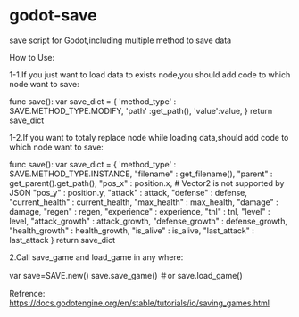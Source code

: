# godot-save
save script for Godot,including multiple method to save data

How to Use:

1-1.If you just want to load data to exists node,you should add code to which node want to save:

func save():
	var save_dict = {
		'method_type' : SAVE.METHOD_TYPE.MODIFY,
		'path' :get_path(),
		'value':value,
	}
	return save_dict
  
 1-2.If you want to totaly replace node while loading data,should add code to which node want to save:
 
 func save():
    var save_dict = {
        'method_type' : SAVE.METHOD_TYPE.INSTANCE,
        "filename" : get_filename(),
        "parent" : get_parent().get_path(),
        "pos_x" : position.x, # Vector2 is not supported by JSON
        "pos_y" : position.y,
        "attack" : attack,
        "defense" : defense,
        "current_health" : current_health,
        "max_health" : max_health,
        "damage" : damage,
        "regen" : regen,
        "experience" : experience,
        "tnl" : tnl,
        "level" : level,
        "attack_growth" : attack_growth,
        "defense_growth" : defense_growth,
        "health_growth" : health_growth,
        "is_alive" : is_alive,
        "last_attack" : last_attack
    }
    return save_dict
   
   2.Call save_game and load_game in any where:

   var save=SAVE.new()
   save.save_game()
   ＃or
   save.load_game()
   


Refrence:
https://docs.godotengine.org/en/stable/tutorials/io/saving_games.html
